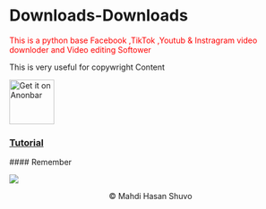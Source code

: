 # Downloads-Downloads

<p style="color: red;">This is a python base Facebook ,TikTok ,Youtub & Instragram video downloder and Video editing Softower </p>
<p>This is very useful for copywright Content</p>




<!-- Click the download button to download latest release app. -->
[<img src="https://freepngimg.com/thumb/download_now_button/25800-4-download-now-button-blue.png"
     alt="Get it on Anonbar"
     height="80">](https://drive.google.com/file/d/141ec65233P-rfmLqCo0QJTRez_FgFAn5/view?usp=drive_link)
<!-- BEGIN LATEST DOWNLOAD BUTTON -->
<h3><a href="https://fb.watch/qfjzxWO1xQ/">Tutorial</a>
</h3>
#### Remember

![](https://drive.google.com/file/d/141ec65233P-rfmLqCo0QJTRez_FgFAn5/view?usp=drive_link)
 <div align="center">
© Mahdi Hasan Shuvo
